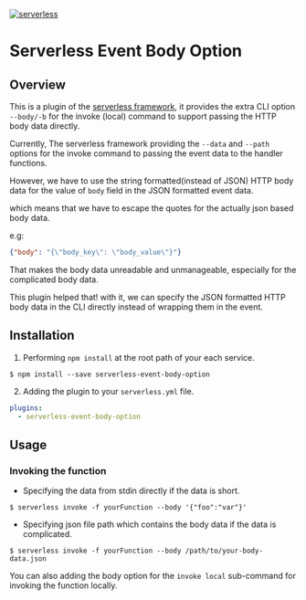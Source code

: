 [![serverless](http://public.serverless.com/badges/v3.svg)](http://www.serverless.com)

# Serverless Event Body Option

## Overview

This is a plugin of the [serverless framework](https://github.com/serverless/serverless), it provides the extra CLI option `--body/-b` for the invoke (local) command 
to support passing the HTTP body data directly.


Currently, The serverless framework providing the `--data` and `--path` options for the invoke command to passing the event data to the handler functions.

However, we have to use the string formatted(instead of JSON) HTTP body data for the value of `body` field in the JSON formatted event data.

which means that we have to escape the quotes for the actually json based body data.

e.g:
```json
{"body": "{\"body_key\": \"body_value\"}"}
```

That makes the body data unreadable and unmanageable, especially for the complicated body data.   

This plugin helped that! 
with it, we can specify the JSON formatted HTTP body data in the CLI directly instead of wrapping them in the event.


## Installation

1. Performing `npm install` at the root path of your each service.

```
$ npm install --save serverless-event-body-option
```

2. Adding the plugin to your `serverless.yml` file.


```yaml
plugins:
  - serverless-event-body-option
```


## Usage

### Invoking the function

* Specifying the data from stdin directly if the data is short.

```
$ serverless invoke -f yourFunction --body '{"foo":"var"}'
```

* Specifying json file path which contains the body data if the data is complicated.

```
$ serverless invoke -f yourFunction --body /path/to/your-body-data.json
```

You can also adding the body option for the `invoke local` sub-command for invoking the function locally. 
